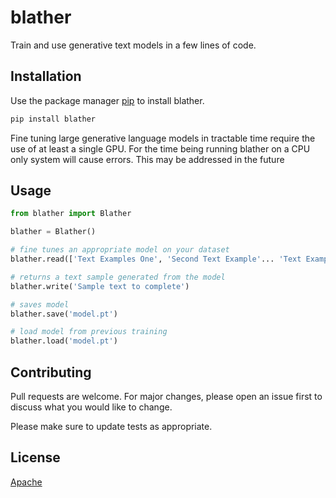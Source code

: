 # blather

Train and use generative text models in a few lines of code.

## Installation

Use the package manager [pip](https://pip.pypa.io/en/stable/) to install blather. 
```bash
pip install blather
```
Fine tuning large generative language models in tractable time require the use of at least a single GPU. For the time being running blather on a CPU only system will cause errors. This may be addressed in the future

## Usage

```python
from blather import Blather

blather = Blather()

# fine tunes an appropriate model on your dataset
blather.read(['Text Examples One', 'Second Text Example'... 'Text Example k'])

# returns a text sample generated from the model
blather.write('Sample text to complete')

# saves model
blather.save('model.pt')

# load model from previous training
blather.load('model.pt')
```

## Contributing
Pull requests are welcome. For major changes, please open an issue first to discuss what you would like to change.

Please make sure to update tests as appropriate.

## License
[Apache](https://choosealicense.com/licenses/apache-2.0/)
